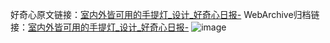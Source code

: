 好奇心原文链接：[室内外皆可用的手提灯_设计_好奇心日报-](https://www.qdaily.com/articles/3860.html)
WebArchive归档链接：[室内外皆可用的手提灯_设计_好奇心日报-](http://web.archive.org/web/20190623153145/https://www.qdaily.com/articles/3860.html)
![image](http://ww3.sinaimg.cn/large/007d5XDply1g3vdi5rz5dj30u03jptlj)